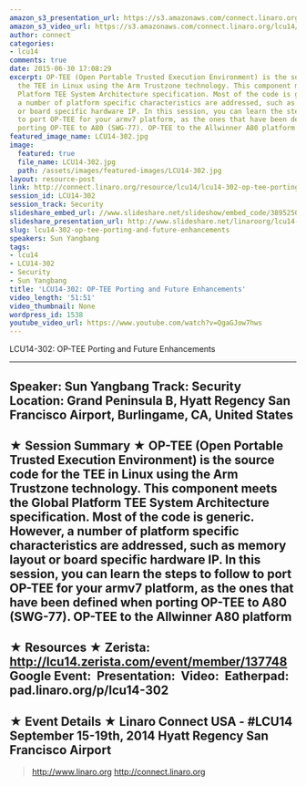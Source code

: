 ```yaml
---
amazon_s3_presentation_url: https://s3.amazonaws.com/connect.linaro.org/hkg15/Videos/09-17-Wednesday/LCU14-302.pdf
amazon_s3_video_url: https://s3.amazonaws.com/connect.linaro.org/lcu14/videos/09-17-Wednesday/LCU14-302-+OP-TEE+Porting+and+Future+Enhancements.mp4
author: connect
categories:
- lcu14
comments: true
date: 2015-06-30 17:08:29
excerpt: OP-TEE (Open Portable Trusted Execution Environment) is the source code for
  the TEE in Linux using the Arm Trustzone technology. This component meets the Global
  Platform TEE System Architecture specification. Most of the code is generic. However,
  a number of platform specific characteristics are addressed, such as memory layout
  or board specific hardware IP. In this session, you can learn the steps to follow
  to port OP-TEE for your armv7 platform, as the ones that have been defined when
  porting OP-TEE to A80 (SWG-77). OP-TEE to the Allwinner A80 platform
featured_image_name: LCU14-302.jpg
image:
  featured: true
  file_name: LCU14-302.jpg
  path: /assets/images/featured-images/LCU14-302.jpg
layout: resource-post
link: http://connect.linaro.org/resource/lcu14/lcu14-302-op-tee-porting-and-future-enhancements/
session_id: LCU14-302
session_track: Security
slideshare_embed_url: //www.slideshare.net/slideshow/embed_code/38952505
slideshare_presentation_url: http://www.slideshare.net/linaroorg/lcu14-302-how-to-port-optee-to-another-platform
slug: lcu14-302-op-tee-porting-and-future-enhancements
speakers: Sun Yangbang
tags:
- lcu14
- LCU14-302
- Security
- Sun Yangbang
title: 'LCU14-302: OP-TEE Porting and Future Enhancements'
video_length: '51:51'
video_thumbnail: None
wordpress_id: 1538
youtube_video_url: https://www.youtube.com/watch?v=QgaGJow7hws
---
```


LCU14-302: OP-TEE Porting and Future Enhancements

---------------------------------------------------

Speaker: Sun Yangbang
Track: Security
Location: Grand Peninsula B, Hyatt Regency San Francisco Airport, Burlingame, CA, United States
---------------------------------------------------

★ Session Summary ★
OP-TEE (Open Portable Trusted Execution Environment) is the source code for the TEE in Linux using the Arm Trustzone technology. This component meets the Global Platform TEE System Architecture specification. Most of the code is generic. However, a number of platform specific characteristics are addressed, such as memory layout or board specific hardware IP. In this session, you can learn the steps to follow to port OP-TEE for your armv7 platform, as the ones that have been defined when porting OP-TEE to A80 (SWG-77). OP-TEE to the Allwinner A80 platform
---------------------------------------------------

★ Resources ★
Zerista: http://lcu14.zerista.com/event/member/137748
Google Event: 
Presentation: 
Video: 
Eatherpad: pad.linaro.org/p/lcu14-302
---------------------------------------------------

★ Event Details ★
Linaro Connect USA - #LCU14
September 15-19th, 2014
Hyatt Regency San Francisco Airport
---------------------------------------------------

> http://www.linaro.org
> http://connect.linaro.org
